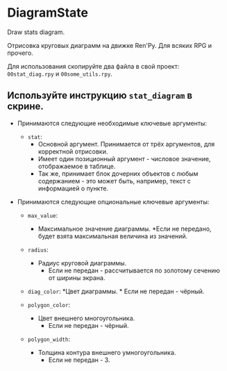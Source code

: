 # DiagramState
 Draw stats diagram.


Отрисовка круговых диаграмм на движке Ren'Py. Для всяких RPG и прочего.

Для использования скопируйте два файла в свой проект: `00stat_diag.rpy` и `00some_utils.rpy`.


## Используйте инструкцию `stat_diagram` в скрине.

* Принимаются следующие необходимые ключевые аргументы:

    * `stat`:
        * Основной аргумент. Принимается от трёх аргументов, для корректной отрисовки.
        * Имеет один позиционный аргумент - числовое значение, отображаемое в таблице.
        * Так же, принимает блок дочерних объектов с любым содержанием - это может быть, например, текст с информацией о пункте.


* Принимаются следующие опциональные ключевые аргументы:

    * `max_value`:
        * Максимальное значение диаграммы.
            *Если не передано, будет взята максимальная величина из значений.


    * `radius`:
        * Радиус круговой диаграммы.
            * Если не передан - рассчитывается по золотому сечению от ширины экрана.

    * `diag_color`:
        *Цвет диаграммы.
            * Если не передан - чёрный.


    * `polygon_color`:
        * Цвет внешнего многоугольника.
            * Если не передан - чёрный.


    * `polygon_width`:
        * Толщина контура внешнего умногоугольника.
            * Если не передан - 3.

